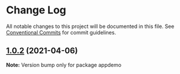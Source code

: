 # Change Log

All notable changes to this project will be documented in this file.
See [Conventional Commits](https://conventionalcommits.org) for commit guidelines.

## [1.0.2](https://github.com/rongfengliang/lerna-app/compare/appdemo@1.0.1...appdemo@1.0.2) (2021-04-06)

**Note:** Version bump only for package appdemo
